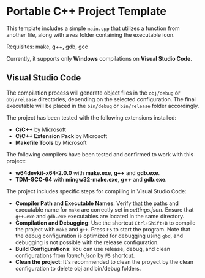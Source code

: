 # Portable C++ Project Template

This template includes a simple `main.cpp` that utilizes a function from another file, along with a *res* folder containing the executable icon.

Requisites: make, g++, gdb, gcc

Currently, it supports only **Windows** compilations on **Visual Studio Code**.

## Visual Studio Code

The compilation process will generate object files in the `obj/debug` or `obj/release` directories, depending on the selected configuration. The final executable will be placed in the `bin/debug` or `bin/release` folder accordingly.

The project has been tested with the following extensions installed:

- **C/C++** by Microsoft
- **C/C++ Extension Pack** by Microsoft
- **Makefile Tools** by Microsoft

The following compilers have been tested and confirmed to work with this project:

- **w64devkit-x64-2.0.0** with **make.exe**, **g++** and **gdb.exe**.
- **TDM-GCC-64** with **mingw32-make.exe**, **g++** and **gdb.exe**.

The project includes specific steps for compiling in Visual Studio Code:

- **Compiler Path and Executable Names**: Verify that the paths and executable name for `make` are correctly set in *settings.json*. Ensure that `g++.exe` and `gdb.exe` executables are located in the same directory.
- **Compilation and Debugging**: Use the shortcut `Ctrl+Shift+B` to compile the project with `make` and `g++`. Press `F5` to start the program. Note that the debug configuration is optimized for debugging using `gbd`, and debugging is not possible with the release configuration.
- **Build Configurations**: You can use release, debug, and clean configurations from *launch.json* by `F5` shortcut.
- **Clean the project**: It's recommended to clean the proyect by the clean configuration to delete obj and bin/debug folders.
